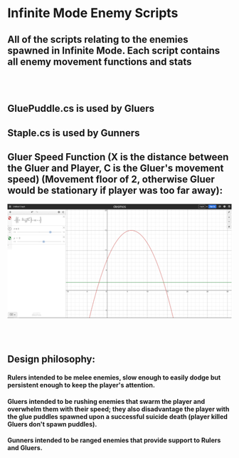 # Infinite Mode Enemy Scripts

## All of the scripts relating to the enemies spawned in Infinite Mode. Each script contains all enemy movement functions and stats

<br><br>

## GluePuddle.cs is used by Gluers

## Staple.cs is used by Gunners

## Gluer Speed Function (X is the distance between the Gluer and Player, C is the Gluer's movement speed) (Movement floor of 2, otherwise Gluer would be stationary if player was too far away):

![Gluer Speed](gs.png)

<br><br>

## Design philosophy:

#### Rulers intended to be melee enemies, slow enough to easily dodge but persistent enough to keep the player's attention.

#### Gluers intended to be rushing enemies that swarm the player and overwhelm them with their speed; they also disadvantage the player with the glue puddles spawned upon a successful suicide death (player killed Gluers don't spawn puddles).

#### Gunners intended to be ranged enemies that provide support to Rulers and Gluers.
